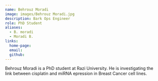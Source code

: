 ```yaml
---
name: Behrouz Moradi
image: images/Behrouz Moradi.jpg
description: Bark Ops Engineer
role: PhD Student
aliases:
  - B. moradi
  - Moradi B.
links:
  home-page: 
  email: 
  github: 
---
```


Behrouz Moradi is a PhD student at Razi University. He is investigating the link between cisplatin and miRNA epression in Breast Cancer cell lines.
